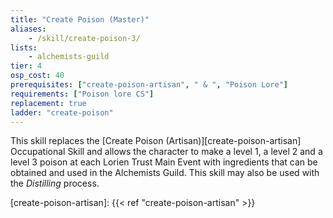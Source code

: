 ```yaml
---
title: "Create Poison (Master)"
aliases:
    - /skill/create-poison-3/
lists:
    - alchemists-guild
tier: 4
osp_cost: 40
prerequisites: ["create-poison-artisan", " & ", "Poison Lore"]
requirements: ["Poison lore CS"]
replacement: true
ladder: "create-poison"
---
```

This skill replaces the [Create Poison (Artisan)][create-poison-artisan] Occupational Skill and allows the character to make a level 1, a level 2 and a level 3 poison at each Lorien Trust Main Event with ingredients that can be obtained and used in the Alchemists Guild. This skill may also be used with the _Distilling_ process.

[create-poison-artisan]: {{< ref "create-poison-artisan" >}}